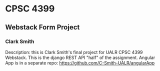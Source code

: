 # CPSC 4399  

## Webstack Form Project  

### Clark Smith  

Description:  this is Clark Smith's final project for UALR CPSC 4399 Webstack.  This is the django REST API "half" of the assignment.  Angular App is in a separate repo:  https://github.com/C-Smith-UALR/angularApp  



